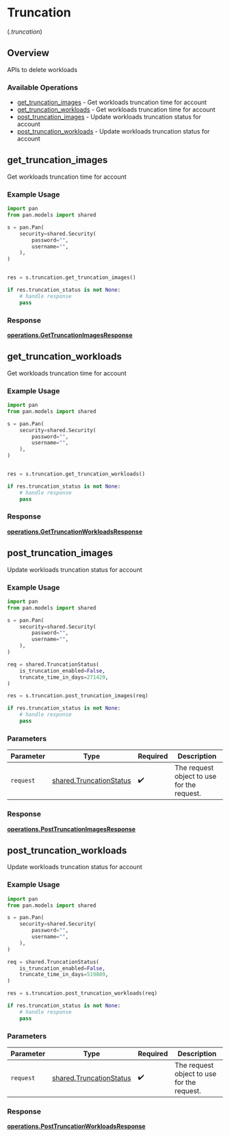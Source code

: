 # Truncation
(*.truncation*)

## Overview

APIs to delete workloads

### Available Operations

* [get_truncation_images](#get_truncation_images) - Get workloads truncation time for account
* [get_truncation_workloads](#get_truncation_workloads) - Get workloads truncation time for account
* [post_truncation_images](#post_truncation_images) - Update workloads truncation status for account
* [post_truncation_workloads](#post_truncation_workloads) - Update workloads truncation status for account

## get_truncation_images

Get workloads truncation time for account

### Example Usage

```python
import pan
from pan.models import shared

s = pan.Pan(
    security=shared.Security(
        password="",
        username="",
    ),
)


res = s.truncation.get_truncation_images()

if res.truncation_status is not None:
    # handle response
    pass
```


### Response

**[operations.GetTruncationImagesResponse](../../models/operations/gettruncationimagesresponse.md)**


## get_truncation_workloads

Get workloads truncation time for account

### Example Usage

```python
import pan
from pan.models import shared

s = pan.Pan(
    security=shared.Security(
        password="",
        username="",
    ),
)


res = s.truncation.get_truncation_workloads()

if res.truncation_status is not None:
    # handle response
    pass
```


### Response

**[operations.GetTruncationWorkloadsResponse](../../models/operations/gettruncationworkloadsresponse.md)**


## post_truncation_images

Update workloads truncation status for account

### Example Usage

```python
import pan
from pan.models import shared

s = pan.Pan(
    security=shared.Security(
        password="",
        username="",
    ),
)

req = shared.TruncationStatus(
    is_truncation_enabled=False,
    truncate_time_in_days=271429,
)

res = s.truncation.post_truncation_images(req)

if res.truncation_status is not None:
    # handle response
    pass
```

### Parameters

| Parameter                                                          | Type                                                               | Required                                                           | Description                                                        |
| ------------------------------------------------------------------ | ------------------------------------------------------------------ | ------------------------------------------------------------------ | ------------------------------------------------------------------ |
| `request`                                                          | [shared.TruncationStatus](../../models/shared/truncationstatus.md) | :heavy_check_mark:                                                 | The request object to use for the request.                         |


### Response

**[operations.PostTruncationImagesResponse](../../models/operations/posttruncationimagesresponse.md)**


## post_truncation_workloads

Update workloads truncation status for account

### Example Usage

```python
import pan
from pan.models import shared

s = pan.Pan(
    security=shared.Security(
        password="",
        username="",
    ),
)

req = shared.TruncationStatus(
    is_truncation_enabled=False,
    truncate_time_in_days=519889,
)

res = s.truncation.post_truncation_workloads(req)

if res.truncation_status is not None:
    # handle response
    pass
```

### Parameters

| Parameter                                                          | Type                                                               | Required                                                           | Description                                                        |
| ------------------------------------------------------------------ | ------------------------------------------------------------------ | ------------------------------------------------------------------ | ------------------------------------------------------------------ |
| `request`                                                          | [shared.TruncationStatus](../../models/shared/truncationstatus.md) | :heavy_check_mark:                                                 | The request object to use for the request.                         |


### Response

**[operations.PostTruncationWorkloadsResponse](../../models/operations/posttruncationworkloadsresponse.md)**

